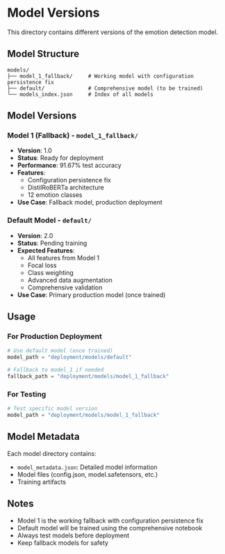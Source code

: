 # Model Versions

This directory contains different versions of the emotion detection model.

## Model Structure

```
models/
├── model_1_fallback/     # Working model with configuration persistence fix
├── default/              # Comprehensive model (to be trained)
└── models_index.json     # Index of all models
```

## Model Versions

### Model 1 (Fallback) - `model_1_fallback/`
- **Version**: 1.0
- **Status**: Ready for deployment
- **Performance**: 91.67% test accuracy
- **Features**: 
  - Configuration persistence fix
  - DistilRoBERTa architecture
  - 12 emotion classes
- **Use Case**: Fallback model, production deployment

### Default Model - `default/`
- **Version**: 2.0
- **Status**: Pending training
- **Expected Features**:
  - All features from Model 1
  - Focal loss
  - Class weighting
  - Advanced data augmentation
  - Comprehensive validation
- **Use Case**: Primary production model (once trained)

## Usage

### For Production Deployment
```python
# Use default model (once trained)
model_path = "deployment/models/default"

# Fallback to model_1 if needed
fallback_path = "deployment/models/model_1_fallback"
```

### For Testing
```python
# Test specific model version
model_path = "deployment/models/model_1_fallback"
```

## Model Metadata

Each model directory contains:
- `model_metadata.json`: Detailed model information
- Model files (config.json, model.safetensors, etc.)
- Training artifacts

## Notes

- Model 1 is the working fallback with configuration persistence fix
- Default model will be trained using the comprehensive notebook
- Always test models before deployment
- Keep fallback models for safety
